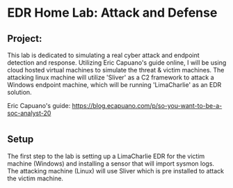  # EDR Home Lab: Attack and Defense
 
 ## Project: 
This lab is dedicated to simulating a real cyber attack and endpoint detection and response. Utilizing Eric Capuano's guide online, I will be using cloud hosted virtual machines to simulate the threat & victim machines. The attacking linux machine will utilize 'Sliver' as a C2 framework to attack a Windows endpoint machine, which will be running 'LimaCharlie' as an EDR solution.

Eric Capuano's guide: https://blog.ecapuano.com/p/so-you-want-to-be-a-soc-analyst-20

#


## Setup
The first step to the lab is setting up a LimaCharlie EDR for the victim machine (Windows) and installing a sensor that will import sysmon logs. The attacking machine (Linux) will use Sliver which is pre installed to attack the victim machine.
